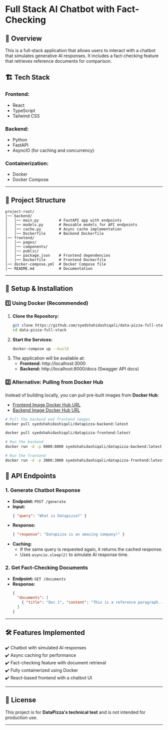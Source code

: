 # Full Stack AI Chatbot with Fact-Checking

## 🚀 Overview
This is a full-stack application that allows users to interact with a chatbot that simulates generative AI responses. It includes a fact-checking feature that retrieves reference documents for comparison.

## 🏗 Tech Stack
### **Frontend:**
- React
- TypeScript
- Tailwind CSS

### **Backend:**
- Python
- FastAPI
- AsyncIO (for caching and concurrency)

### **Containerization:**
- Docker
- Docker Compose

---

## 📂 Project Structure
```
project-root/
│── backend/
│   │── main.py         # FastAPI app with endpoints
│   │── models.py       # Reusable models for API endpoints
│   │── cache.py        # Async cache implementation
│   │── Dockerfile      # Backend Dockerfile
│── frontend/
│   │── pages/
│   │── components/
│   │── public/
│   │── package.json    # Frontend dependencies
│   │── Dockerfile      # Frontend Dockerfile
│── docker-compose.yml  # Docker Compose file
│── README.md           # Documentation
```

---

## 🔧 Setup & Installation

### 1️⃣ **Using Docker (Recommended)**
1. **Clone the Repository:**
   ```sh
   git clone https://github.com/syedshahidashiqali/data-pizza-full-stack.git
   cd data-pizza-full-stack
   ```
2. **Start the Services:**
   ```sh
   docker-compose up --build
   ```
3. The application will be available at:
   - **Frontend:** http://localhost:3000
   - **Backend:** http://localhost:8000/docs (Swagger API docs)

### 2️⃣ **Alternative: Pulling from Docker Hub**
Instead of building locally, you can pull pre-built images from **Docker Hub**:

* [Frontend Image Docker Hub URL](https://hub.docker.com/repository/docker/syedshahidashiqali/datapizza-frontend)
* [Backend Image Docker Hub URL](https://hub.docker.com/repository/docker/syedshahidashiqali/datapizza-backend)

```sh
# Pull the backend and frontend images
docker pull syedshahidashiqali/datapizza-backend:latest

docker pull syedshahidashiqali/datapizza-frontend:latest

# Run the backend
docker run -d -p 8000:8000 syedshahidashiqali/datapizza-backend:latest

# Run the frontend
docker run -d -p 3000:3000 syedshahidashiqali/datapizza-frontend:latest
```


## 🎯 API Endpoints
### **1. Generate Chatbot Response**
- **Endpoint:** `POST /generate`
- **Input:**
  ```json
  { "query": "What is Datapizza?" }
  ```
- **Response:**
  ```json
  { "response": "Datapizza is an amazing company!" }
  ```
- **Caching:**
  - If the same query is requested again, it returns the cached response.
  - Uses `asyncio.sleep(2)` to simulate AI response time.

### **2. Get Fact-Checking Documents**
- **Endpoint:** `GET /documents`
- **Response:**
  ```json
  {
    "documents": [
      { "title": "Doc 1", "content": "This is a reference paragraph..." }
    ]
  }
  ```

---

## 🛠 Features Implemented
✔️ Chatbot with simulated AI responses  
✔️ Async caching for performance  
✔️ Fact-checking feature with document retrieval  
✔️ Fully containerized using Docker  
✔️ React-based frontend with a chatbot UI  

---

## 📜 License
This project is for **DataPizza's technical test** and is not intended for production use.

---